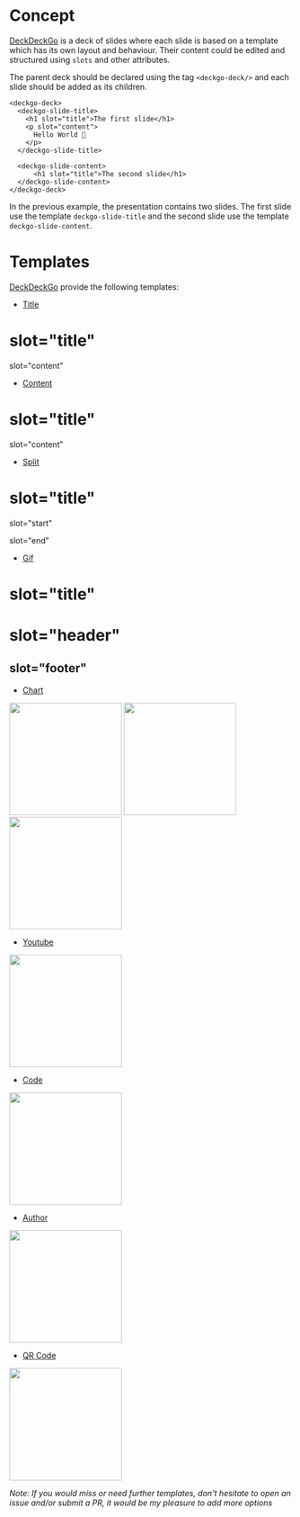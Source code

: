 # Concept

[DeckDeckGo] is a deck of slides where each slide is based on a template which has its own layout and behaviour. Their content could be edited and structured using `slots` and other attributes.

The parent deck should be declared using the tag `<deckgo-deck/>` and each slide should be added as its children.

```
<deckgo-deck>
  <deckgo-slide-title>
    <h1 slot="title">The first slide</h1>
    <p slot="content">
      Hello World 🚀
    </p>
  </deckgo-slide-title>
  
  <deckgo-slide-content>
      <h1 slot="title">The second slide</h1>
  </deckgo-slide-content>
</deckgo-deck>
```

In the previous example, the presentation contains two slides. The first slide use the template `deckgo-slide-title` and the second slide use the template `deckgo-slide-content`.

# Templates

[DeckDeckGo] provide the following templates:

* [Title](#slide-title)

<div class="container" margin>
  <deckgo-deck embedded={true} pager={false}>
    <deckgo-slide-title>
        <h1 slot="title">slot="title"</h1>
        <p slot="content">
          slot="content"
        </p>
      </deckgo-slide-title>
  </deckgo-deck>
</div>

* [Content](#slide-content)

<div class="container" margin>
  <deckgo-deck embedded={true} pager={false}>
    <deckgo-slide-content>
      <h1 slot="title">slot="title"</h1>
      <p slot="content">
        slot="content"
      </p>
    </deckgo-slide-content>
  </deckgo-deck>
</div>

* [Split](#slide-split)

<div class="container" margin>
  <deckgo-deck embedded={true} pager={false}>
    <deckgo-slide-split>
      <h1 slot="title">slot="title"</h1>
      <p slot="start">
        slot="start"
      </p>
      <p slot="end">
        slot="end"
      </p>
    </deckgo-slide-split>
  </deckgo-deck>
</div>

* [Gif](#slide-gif)

<div class="container" margin>
  <deckgo-deck embedded={true} pager={false}>
    <deckgo-slide-gif src="https://media.giphy.com/media/xUA7baWfTjfHGLZc3e/giphy.gif" alt="My gif" fullscreen={true}>
      <h1 slot="title">slot="title"</h1>
      <h1 slot="header">slot="header"</h1>
      <h2 slot="footer">slot="footer"</h2>
    </deckgo-slide-gif>
  </deckgo-deck>
</div>

* [Chart](#slide-chart)

<img src="https://github.com/deckgo/deckdeckgo/blob/master/doc/slides/deckdeckgo-slide-chart-pie-layout.png" width="200px"/>
<img src="https://github.com/deckgo/deckdeckgo/blob/master/doc/slides/deckdeckgo-slide-chart-line-layout.png" width="200px"/>
<img src="https://github.com/deckgo/deckdeckgo/blob/master/doc/slides/deckdeckgo-slide-chart-bar-layout.png" width="200px"/>

* [Youtube](#slide-youtube)

<img src="https://github.com/deckgo/deckdeckgo/blob/master/doc/slides/deckdeckgo-slide-youtube-layout.png" width="200px"/>

* [Code](#slide-code)

<img src="https://github.com/deckgo/deckdeckgo/blob/master/doc/slides/deckdeckgo-slide-code-layout.gif" width="200px"/>

* [Author](#slide-author)

<img src="https://github.com/deckgo/deckdeckgo/blob/master/doc/slides/deckdeckgo-slide-author-layout.png" width="200px"/>

* [QR Code](#slide-qr-code)

<img src="https://github.com/deckgo/deckdeckgo/blob/master/doc/slides/deckdeckgo-slide-qrcode-layout.png" width="200px"/>

*Note: If you would miss or need further templates, don't hesitate to open an issue and/or submit a PR, it would be my pleasure to add more options*

[DeckDeckGo]: https://deckdeckgo.com 